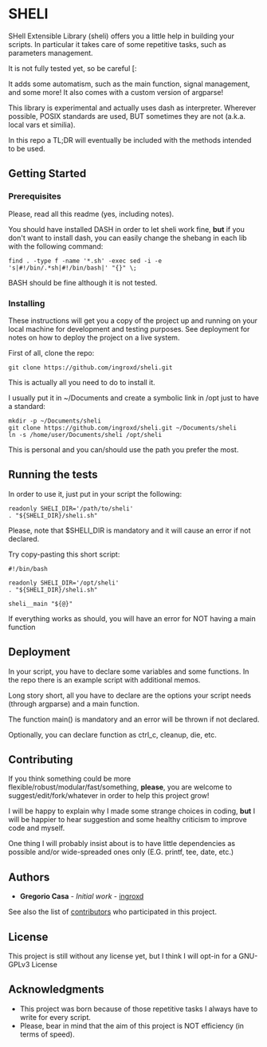 # SHELI

SHell Extensible Library (sheli) offers you a little help in building your scripts.
In particular it takes care of some repetitive tasks, such as parameters management.

It is not fully tested yet, so be careful \[:

It adds some automatism, such as the main function, signal management, and some more!
It also comes with a custom version of argparse!

This library is experimental and actually uses dash as interpreter.
Wherever possible, POSIX standards are used, BUT sometimes they are not (a.k.a. local vars et similia).

In this repo a TL;DR will eventually be included with the methods intended to be used.

## Getting Started

### Prerequisites

Please, read all this readme (yes, including notes).

You should have installed DASH in order to let sheli work fine, **but** if you don't want to install dash, you can easily change the shebang in each lib with the following command:
```
find . -type f -name '*.sh' -exec sed -i -e 's|#!/bin/.*sh|#!/bin/bash|' "{}" \;
```
BASH should be fine although it is not tested.

### Installing

These instructions will get you a copy of the project up and running on your local machine for development and testing purposes. See deployment for notes on how to deploy the project on a live system.

First of all, clone the repo:

```
git clone https://github.com/ingroxd/sheli.git
```

This is actually all you need to do to install it.

I usually put it in ~/Documents and create a symbolic link in /opt just to have a standard:

```
mkdir -p ~/Documents/sheli
git clone https://github.com/ingroxd/sheli.git ~/Documents/sheli
ln -s /home/user/Documents/sheli /opt/sheli
```

This is personal and you can/should use the path you prefer the most.

## Running the tests

In order to use it, just put in your script the following:

```
readonly SHELI_DIR='/path/to/sheli'
. "${SHELI_DIR}/sheli.sh"
```

Please, note that $SHELI_DIR is mandatory and it will cause an error if not declared.

Try copy-pasting this short script:
```
#!/bin/bash

readonly SHELI_DIR='/opt/sheli'
. "${SHELI_DIR}/sheli.sh"

sheli__main "${@}"
```

If everything works as should, you will have an error for NOT having a main function

## Deployment

In your script, you have to declare some variables and some functions.
In the repo there is an example script with additional memos.

Long story short, all you have to declare are the options your script needs (through argparse) and a main function.

The function main() is mandatory and an error will be thrown if not declared.

Optionally, you can declare function as ctrl_c, cleanup, die, etc.

## Contributing

If you think something could be more flexible/robust/modular/fast/something, **please**, you are welcome to suggest/edit/fork/whatever in order to help this project grow!

I will be happy to explain why I made some strange choices in coding, **but** I will be happier to hear suggestion and some healthy criticism to improve code and myself.

One thing I will probably insist about is to have little dependencies as possible and/or wide-spreaded ones only (E.G. printf, tee, date, etc.)

## Authors

* **Gregorio Casa** - *Initial work* - [ingroxd](https://github.com/ingroxd)

See also the list of [contributors](https://github.com/ingroxd/sheli/contributors) who participated in this project.

## License

This project is still without any license yet, but I think I will opt-in for a GNU-GPLv3 License

## Acknowledgments

* This project was born because of those repetitive tasks I always have to write for every script.
* Please, bear in mind that the aim of this project is NOT efficiency (in terms of speed).

